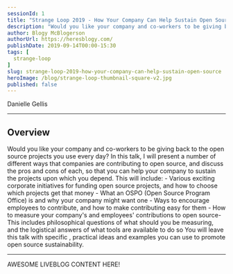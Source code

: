 ```yaml
---
sessionId: 1
title: "Strange Loop 2019 - How Your Company Can Help Sustain Open Source"
description: "Would you like your company and co-workers to be giving back to the open source projects you use every day? In this talk, I will present a number of different ways that companies are contributing to open source, and discuss the pros and cons of each, so that you can help your company to sustain the projects upon which you depend. This will include: - Various exciting corporate initiatives for funding open source projects, and how to choose which projects get that money - What an OSPO (Open Source Program Office) is and why your company might want one - Ways to encourage employees to contribute, and how to make contributing easy for them - How to measure your company's and employees' contributions to open source- This includes philosophical questions of what should you be measuring, and the logistical answers of what tools are available to do so You will leave this talk with specific , practical ideas and examples you can use to promote open source sustainability."
author: Blogy McBlogerson
authorUrl: https://heresblogy.com/
publishDate: 2019-09-14T00:00-15:30
tags: [
  strange-loop
]
slug: strange-loop-2019-how-your-company-can-help-sustain-open-source
heroImage: /blog/strange-loop-thumbnail-square-v2.jpg
published: false
---
```


<div class="container p-0 liveblog-presenters">
  <div class="row m-0">
      <p class=" mr-12 m-0">
        <span class="liveblog-presenters__name">Danielle Gellis</span>
        <a href="https://twitter.com/danisyellis" target="_blank" title="Twitter"><i class="fa fa-twitter pr-2"></i></a>
        <a href="https://github.com/danisyellis" target="_blank" title="GitHub"><i class="fa fa-github pr-2"></i></a>
      </p>
  </div>
</div>

---

## Overview

Would you like your company and co-workers to be giving back to the open source projects you use every day? In this talk, I will present a number of different ways that companies are contributing to open source, and discuss the pros and cons of each, so that you can help your company to sustain the projects upon which you depend. This will include: - Various exciting corporate initiatives for funding open source projects, and how to choose which projects get that money - What an OSPO (Open Source Program Office) is and why your company might want one - Ways to encourage employees to contribute, and how to make contributing easy for them - How to measure your company's and employees' contributions to open source- This includes philosophical questions of what should you be measuring, and the logistical answers of what tools are available to do so You will leave this talk with specific , practical ideas and examples you can use to promote open source sustainability.

---

AWESOME LIVEBLOG CONTENT HERE!

<!-- Note on images
  Images (e.g. my_image.jpg) should be put in the `website/static/blog/strange-loop-2019` directory, with the path to the image in your post being `/blog/strange-loop-2019/my_image.jpg`. If you'd rather host the images somewhere else for ease of use, that's fine too.

  Please also try to keep your images to a reasonable size by:
    - Using JPEG compression, unless image is mostly solid color 
    - JPEG compression set between 60%-80%
    - Resizing the image to be no wider then 750px
    - If PNG, use a tool like ImageOptim (https://imageoptim.com/mac) to optimize the file size

  I suggest re-sizing and compressing all the images in one batch as a last step.
-->  
